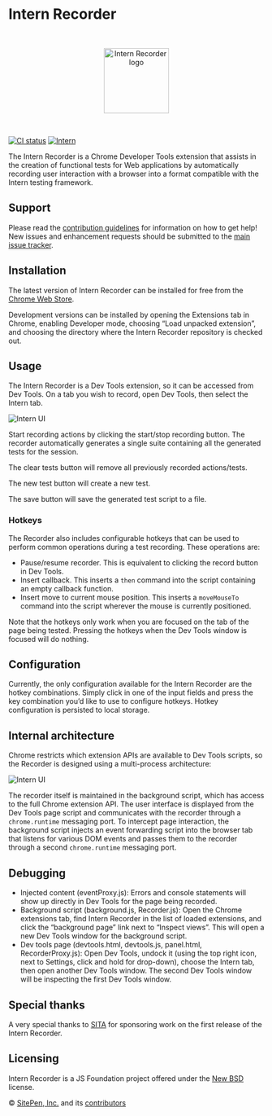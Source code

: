 # Intern Recorder

<!-- start-github-only -->
<br><p align="center"><img src="https://cdn.rawgit.com/theintern/recorder/master/docs/logo.svg" alt="Intern Recorder logo" height="128"></p><br>
<!-- end-github-only -->

<!-- start-github-only -->
[![CI status](https://travis-ci.org/theintern/recorder.svg)](https://travis-ci.org/theintern/recorder) <!-- end-github-only --> 
[![Intern](https://theintern.io/images/intern-v3.svg)](https://github.com/theintern/intern/)

The Intern Recorder is a Chrome Developer Tools extension that assists in the creation of functional tests for Web applications by automatically recording user interaction with a browser into a format compatible with the Intern testing framework.

## Support

Please read the [contribution guidelines](https://github.com/theintern/recorder/blob/master/CONTRIBUTING.md) for information on how to get help! New issues and enhancement requests should be submitted to the [main issue tracker](https://github.com/theintern/intern/issues/new?body=Description:%0A%0ASteps+to+reproduce:%0A%0A1.%20%E2%80%A6%0A2.%20%E2%80%A6%0A3.%20%E2%80%A6%0A%0AExpected%20result:%0AActual%20result:%0A%0AIntern%20version:%0ARecorder%20version:%0A%0AAny%20additional%20information:).

## Installation

The latest version of Intern Recorder can be installed for free from the [Chrome Web Store](https://chrome.google.com/webstore/detail/intern-recorder/oalhlikaceknjlnmoombecafnmhbbgna "Intern Recorder on Chrome Web Store").

Development versions can be installed by opening the Extensions tab in Chrome, enabling Developer mode, choosing “Load unpacked extension”, and choosing the directory where the Intern Recorder repository is checked out.

## Usage

The Intern Recorder is a Dev Tools extension, so it can be accessed from Dev Tools. On a tab you wish to record, open Dev Tools, then select the Intern tab.

![Intern UI](https://theintern.github.io/recorder/images/ui.svg)

Start recording actions by clicking the start/stop recording button. The recorder automatically generates a single suite containing all the generated tests for the session.

The clear tests button will remove all previously recorded actions/tests.

The new test button will create a new test.

The save button will save the generated test script to a file.

### Hotkeys

The Recorder also includes configurable hotkeys that can be used to perform common operations during a test recording. These operations are:

* Pause/resume recorder. This is equivalent to clicking the record button in Dev Tools.
* Insert callback. This inserts a `then` command into the script containing an empty callback function.
* Insert move to current mouse position. This inserts a `moveMouseTo` command into the script wherever the mouse is currently positioned.

Note that the hotkeys only work when you are focused on the tab of the page being tested. Pressing the hotkeys when the Dev Tools window is focused will do nothing.

## Configuration

Currently, the only configuration available for the Intern Recorder are the hotkey combinations. Simply click in one of the input fields and press the key combination you’d like to use to configure hotkeys. Hotkey configuration is persisted to local storage.

## Internal architecture

Chrome restricts which extension APIs are available to Dev Tools scripts, so the Recorder is designed using a multi-process architecture:

![Intern UI](https://theintern.github.io/recorder/images/architecture.svg)

The recorder itself is maintained in the background script, which has access to the full Chrome extension API. The user interface is displayed from the Dev Tools page script and communicates with the recorder through a `chrome.runtime` messaging port. To intercept page interaction, the background script injects an event forwarding script into the browser tab that listens for various DOM events and passes them to the recorder through a second `chrome.runtime` messaging port.

## Debugging

* Injected content (eventProxy.js): Errors and console statements will show up directly in Dev Tools for the page being recorded.
* Background script (background.js, Recorder.js): Open the Chrome extensions tab, find Intern Recorder in the list of loaded extensions, and click the “background page” link next to “Inspect views”. This will open a new Dev Tools window for the background script.
* Dev tools page (devtools.html, devtools.js, panel.html, RecorderProxy.js): Open Dev Tools, undock it (using the top right icon, next to Settings, click and hold for drop-down), choose the Intern tab, then open another Dev Tools window. The second Dev Tools window will be inspecting the first Dev Tools window.

## Special thanks

A very special thanks to [SITA](http://www.sita.aero/) for sponsoring work on the first release of the Intern Recorder.

<!-- start-github-only -->
## Licensing

Intern Recorder is a JS Foundation project offered under the [New BSD](LICENSE) license.

© [SitePen, Inc.](http://sitepen.com/) and its [contributors](https://github.com/theintern/recorder/graphs/contributors)
<!-- end-github-only -->
